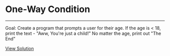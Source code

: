 # One-Way Condition

---

Goal: Create a program that prompts a user for their age. If the age is < 18, print the text - "Aww, You're just a child!" No matter the age,
      print out "The End"

[View Solution](solution.py)
